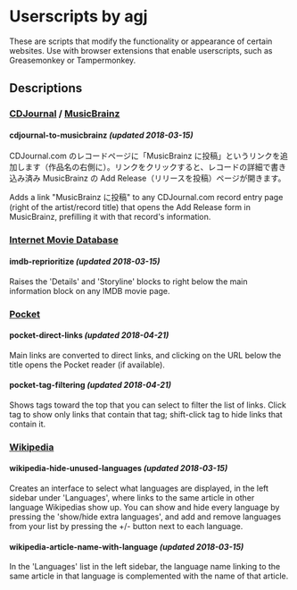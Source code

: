 
# Userscripts by agj

These are scripts that modify the functionality or appearance of certain websites. Use with browser extensions that enable userscripts, such as Greasemonkey or Tampermonkey.

## Descriptions

### [CDJournal][cdjournal] / [MusicBrainz][musicbrainz]

#### cdjournal-to-musicbrainz _(updated 2018-03-15)_

CDJournal.com のレコードページに「MusicBrainz に投稿」というリンクを追加します（作品名の右側に）。リンクをクリックすると、レコードの詳細で書き込み済み MusicBrainz の Add Release（リリースを投稿）ページが開きます。

Adds a link "MusicBrainz に投稿" to any CDJournal.com record entry page (right of the artist/record title) that opens the Add Release form in MusicBrainz, prefilling it with that record's information.


### [Internet Movie Database][imdb]

#### imdb-reprioritize _(updated 2018-03-15)_

Raises the 'Details' and 'Storyline' blocks to right below the main information block on any IMDB movie page.


### [Pocket][pocket]

#### pocket-direct-links _(updated 2018-04-21)_

Main links are converted to direct links, and clicking on the URL below the title opens the Pocket reader (if available).

#### pocket-tag-filtering _(updated 2018-04-21)_

Shows tags toward the top that you can select to filter the list of links. Click tag to show only links that contain that tag; shift-click tag to hide links that contain it.


### [Wikipedia][wikipedia]

#### wikipedia-hide-unused-languages _(updated 2018-03-15)_

Creates an interface to select what languages are displayed, in the left sidebar under 'Languages', where links to the same article in other language Wikipedias show up. You can show and hide every language by pressing the 'show/hide extra languages', and add and remove languages from your list by pressing the +/- button next to each language.

#### wikipedia-article-name-with-language _(updated 2018-03-15)_

In the 'Languages' list in the left sidebar, the language name linking to the same article in that language is complemented with the name of that article.



[cdjournal]: http://www.cdjournal.com/
[musicbrainz]: https://musicbrainz.org/
[wikipedia]: https://www.wikipedia.org/
[imdb]: https://www.imdb.com/
[pocket]: https://getpocket.com/
